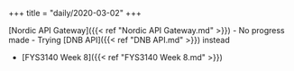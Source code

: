 +++
title = "daily/2020-03-02"
+++

[Nordic API Gateway]({{< ref "Nordic API Gateway.md" >}})
    - No progress made
    - Trying [DNB API]({{< ref "DNB API.md" >}}) instead
- [FYS3140 Week 8]({{< ref "FYS3140 Week 8.md" >}})

